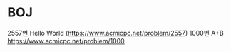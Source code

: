 # BOJ
2557번 Hello World (https://www.acmicpc.net/problem/2557)
1000번 A+B https://www.acmicpc.net/problem/1000
